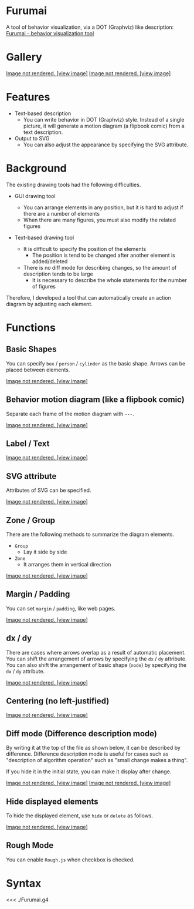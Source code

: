 # Furumai

A tool of behavior visualization, via a DOT (Graphviz) like description:
<a href="https://araiichiro.github.io/furumai/">Furumai - behavior visualization tool</a>

# Gallery

<ClientOnly>
<DocSnippet
  filename="B-tree like"
  url="v1/N4IgbgpgTgzglgewHYgFwEYA0IDGCAmEauyAZnAOYC8A5ALYERX5ymmYCGANpUlThCQAXaDQDcAHSRg48AEZweQgJ60AFnHyEk4qUkYBtcly60AxADYADAFEAYgBEAQjUwACGEKgIA1kxpmAIIAzE4ArI6ubiIAHkIAdJ7efuYWdgAcAJyBAExRsQnGpgFpWbk0ALqSSBD4FBAGSb7+ZgDCwa0R6ZXVUhTeAK4ADm5cHMrQ6G7AUm5ucujVc3I51QC+vUj9CMOj49A507NuHIvHHKvnwUsnACzrmwC0z1ILBkK0QmpQEDBqCFx8DAqAZ0FYKlExnIIMVvAghD0pKd3rQwCD0phMhCqkjgiiaGiDFjEUgOLd8YSwdjNgs3I8AHwnM5IWkMu7VU50xlkgz4VQ0HLdHGk4Jcu5SKTPR5SQhcCAiJlisk09D4r4-P4AoEgzKYKmQjjQ2EIeEklZq76-f6AnV68Ek5EfAno6kS0lTNkcPF82iCs0e7nXV6HT1Blkh7m3EDYDhIOB0DhCRAoVCgDg4JOQNBeAYQNbYQYUNTZqC5tZAA"
  viewCode="false"></DocSnippet>
</ClientOnly>
<a v-if="false" href="https://araiichiro.github.io/furumai/docs">Image not rendered. [view image]</a>

<ClientOnly>
<DocSnippet
  filename="Key Value Store"
  url="v1/N4IgbgpgTgzglgewHYgFwEYA0IDGCAmEauyAZnAOYC8A5AIYA2lSVOESALtDQNwA6SARSgIArgAcABDibsOMScAGTpdANoM6AIwgNaMuHMl0aAXX5IVOLRu279szpK1mLVnLZ16aBozhqYkjAAFnTiELThsMiuAgC+FkIiEkHQkFCKypJI6ppetAByBBCSAIIBQaHh+gCeTEiEULGW2TZ59jRFhJIAQhUhYRE+dXAN3OZZSB7t3l0lAML9VUM4I2NNEy3BwZ4dABKjXPiSe3QNCKSkS4O0WggAHs0JAgLWkgC0AHytahy0AO5QOBcQIAMVKAEkADIAUQAIgBCJH9DgiADWEHe+DoAygUDoNVoAA5JAAWZogbBnOAAWzoHEQKFQoDoOAZkDQqNEEDi2GSFGCnKg3LiQA"
  viewCode="false"></DocSnippet>
</ClientOnly>
<a v-if="false" href="https://araiichiro.github.io/furumai/docs">Image not rendered. [view image]</a>

# Features

- Text-based description
    - You can write behavior in DOT (Graphviz) style. Instead of a single picture, it will generate a motion diagram (a flipbook comic) from a text description.
- Output to SVG
    - You can also adjust the appearance by specifying the SVG attribute.

# Background

The existing drawing tools had the following difficulties.

- GUI drawing tool
    - You can arrange elements in any position, but it is hard to adjust if there are a number of elements
    - When there are many figures, you must also modify the related figures

- Text-based drawing tool
    - It is difficult to specify the position of the elements
        - The position is tend to be changed after another element is added/deleted
    - There is no diff mode for describing changes, so the amount of description tends to be large
        - It is necessary to describe the whole statements for the number of figures

Therefore, I developed a tool that can automatically create an action diagram by adjusting each element.

# Functions

## Basic Shapes

You can specify `box` / `person` / `cylinder` as the basic shape.
Arrows can be placed between elements.

<ClientOnly>
<DocSnippet
  filename="Basic Shapes"
  url="v1/N4IgbgpgTgzglgewHYgFwEYA0IDGCAmEaIADgIb75xIDmAvAOQBMADAwNwA6S3ZOALgijoA2jAAWZEhEbTYyBgF0uSJAQiiJUmQwBGCAB5KVMQVDI0NYydMY4AngBtqhKMe68BQ9AAIAtAB8PmqE6CohGv5BpkIWGiog2GRIcAC2ZPyIKKigfJmQaPxQAK4QAL5lQA"
  viewCode="true"></DocSnippet>
</ClientOnly>
<a v-if="false" href="https://araiichiro.github.io/furumai/docs">Image not rendered. [view image]</a>

## Behavior motion diagram (like a flipbook comic)

Separate each frame of the motion diagram with `---`.

<ClientOnly>
<DocSnippet
  filename="./gallery/docs/simple-animation.furumai"
  url="v1/N4IgbgpgTgzglgewHYgFwEYA0IDGCAmEaIAhgNwA6SARpUjnQLTNUkAEjAfG7Vc41WoduDKiGwkkcALYkALohSpQJHAsho5UAK4QAvnqA"
  viewCode="true"></DocSnippet>
</ClientOnly>
<a v-if="false" href="https://araiichiro.github.io/furumai/docs">Image not rendered. [view image]</a>

## Label / Text

<ClientOnly>
<DocSnippet
  filename="./gallery/docs/label-text.furumai"
  url="v1/N4IgbgpgTgzglgewHYgFwEYA0IDGCAmEaISBE6A2jABYCGADhALwDkARggB4uYAEALqzxJ+EEb2rQILALoBuADpJaOfgiiUaDZi0axkPXgBtabCEdYAVanBi9bvAIL4AtnCRPZipDDVRaAObkVHSMQgCeRu6EUIYmZhYs1g4OANIAagDKhoIsFADWEOHoqLxgtEYAruQyXkog2LRIcC60-IgoqKAq7ZBo-FDVAL5DQA"
  viewCode="true"></DocSnippet>
</ClientOnly>
<a v-if="false" href="https://araiichiro.github.io/furumai/docs">Image not rendered. [view image]</a>

## SVG attribute

Attributes of SVG can be specified.

<ClientOnly>
<DocSnippet
  filename="./gallery/docs/svg-attributes.furumai"
  url="v1/N4IgbgpgTgzglgewHYgFwEYA0IDGCAmEaISBEA2gLYCGUA5nEgLwDkA7AAwAEATBywF0A3AB0kYpOnJiuXGABcoCANYRWAYg4BOAGYtMMuYpUQAtABtGEHNQAOTESCUBXJPkeGdcc+Y0AOACMcFk9keVN4AC81RzYeDyRZeQgAD3kAOgUlVQ0dADZqFlFErmS09K8fBxB1fOoE4TEJHmKJdC5TAD4uJB5pEqyTUwB3OHx5AAtWdH4DAeNVCysbexYXN31DQcX8ahgJ2ihqAE9q9DzeABYE2QRbahw4eVPHDnSAVgbikGxqJDgaPJEChUKAHkDIGhFM4IABfWFAA"
  viewCode="true"></DocSnippet>
</ClientOnly>
<a v-if="false" href="https://araiichiro.github.io/furumai/docs">Image not rendered. [view image]</a>

## Zone / Group

There are the following methods to summarize the diagram elements.

- `Group`
	- Lay it side by side
- `Zone`
	- It arranges them in vertical direction

<ClientOnly>
<DocSnippet
  filename="./gallery/docs/group-zone.furumai"
  url="v1/N4IgbgpgTgzglgewHYgFwEYA0IDGCAmEaIA5lAgK4AOABDujcADpI01IEQDaAtgIZQScJAF4mIAOwAGcQF0A3CzY9uMABZ8qEEQHItsZDoVKaAI3IB3GNHSLWNAC4IEAG1ssAvnbKVa1qGBwOBAMzPYAXsgQNHzhoSZsVOQAHgCe7vZspnw4ANYQSPjoJl4mkUjRsQBMjAk0SQhpVXZsWTn5hVUldqVILCo0ALQAfGaW-hlOrgwjYwhWNnYs5vMTQ6MNaRkrC1AzGympzSyb6etm7QVFdqc1s9l5V8co2HxIcPwOiCiooDlfkDQDigFAgHg8QA"
  viewCode="true"></DocSnippet>
</ClientOnly>
<a v-if="false" href="https://araiichiro.github.io/furumai/docs">Image not rendered. [view image]</a>

## Margin / Padding

You can set `margin` / `padding`, like web pages.

<ClientOnly>
<DocSnippet
  filename="./gallery/docs/margin-padding.furumai"
  url="v1/N4IgbgpgTgzglgewHYgFwEYA0IDGCAmEaIS6A2gLYCGUA5nEgLwDkATAAwAE637XAzH2YBdANwAdJElaUa9Jsx5Ku6diIlJJtKAgCuAB060ewSZ04AvZBEsmz5ztToNGq9hoed9VfPga1XPg8HJAIIWWcmNzF7cyp0UU4AIwT7AF9gqyQbC1ZOUyRPJ3lXYPNvX39S2M4qRKTgjPssnP58muKXVMKHCr8kAO7PKn5GjTTJEGwqJDhqABdEFFRQKhxFyDR5qF0INLSgA"
  viewCode="true"></DocSnippet>
</ClientOnly>
<a v-if="false" href="https://araiichiro.github.io/furumai/docs">Image not rendered. [view image]</a>

## dx / dy

There are cases where arrows overlap as a result of automatic placement.
You can shift the arrangement of arrows by specifying the `dx` / `dy` attribute.
You can also shift the arrangement of basic shape (`node`) by specifying the `dx` / `dy` attribute.

<ClientOnly>
<DocSnippet
  filename="./gallery/docs/dx-dy.furumai"
  url="v1/N4IgbgpgTgzglgewHYgFwEYA0IDGCAmEaIAhgNwA6SARpUjnVQOZQICuADgARMBMXwKly746wiGK4AzOgF9GSElwC0APi44A2vgAeAXgDMABgC6daivUMq+S9LoQ7U7QE9DpuiGwkkcALYkAC6IKKigJDjBkGiBUGwQsrJAA"
  viewCode="true"></DocSnippet>
</ClientOnly>
<a v-if="false" href="https://araiichiro.github.io/furumai/docs">Image not rendered. [view image]</a>

## Centering (no left-justified)

<ClientOnly>
<DocSnippet
  filename="./gallery/docs/align-center.furumai"
  url="v1/N4IgbgpgTgzglgewHYgFwEYA0IDGCAmEauyAZnAOYC8A5AIYA2lSVOESALtDQNwA6SARSgIArgAcABBXSTgAyZIC2-JIqSrFCVQF9VQkROkAGOQskAvZBEun5axZLqbHAIxd7zVpDYuz7jpI4Lor4HrqqINh0SHBKdByIKKigdDiJkGgcUKIQOjpAA"
  viewCode="true"></DocSnippet>
</ClientOnly>
<a v-if="false" href="https://araiichiro.github.io/furumai/docs">Image not rendered. [view image]</a>

## Diff mode (Difference description mode)

By writing it at the top of the file as shown below, it can be described by difference.
Difference description mode is useful for cases such as "description of algorithm operation" such as "small change makes a thing".

If you hide it in the initial state, you can make it display after change.

<ClientOnly>
<DocSnippet
  filename="./gallery/docs/diff-mode.furumai"
  url="v1/N4IgbgpgTgzglgewHYgFwEYA0IDGCAmEauyAZnAOYC8A5ALYERX5ymk0DcAOkjwIbckAIwDaYOPCFwANnAAuATyoALOPkJIAuoJxiJcKbMUq1G7TwC0V-gAILAPhtDBVizyF3HOQSGx8kcHR8cogoqKB8OCGQaHJQAK4QAL5JQA"
  viewCode="true"></DocSnippet>
</ClientOnly>
<a v-if="false" href="https://araiichiro.github.io/furumai/docs">Image not rendered. [view image]</a>
<ClientOnly>
<DocSnippet
  filename="./gallery/docs/array-list.furumai"
  url="v1/N4IgbgpgTgzglgewHYgFwEYA0IDGCAmEauyAZnAOYC8A5ALYERX5ymk0DcAOkj2HPABGcADZwALgE8qACzj5CSbryQUoCAK4AHAAQBDKFD2SdwHjp1JGAbToGKcJFQAMmHVr0LH1dK50B3eXEZKgAOPxkIShlxMIBWNxE9QQgRWhoAXWULHHRsnRwAJnycAGYSgBYSuJKANmsklLSaADo2mjcYcXUAayYaKyQITJKAdhLQ5QBfZQBaeZ5c61iaPXRC0pHFwuXaQXWKraQy3ZpcwrijnArT-HXao-nZxbjTiHXRq9rlHHHFyZ4IGweiQcDs4kQKFQoD0OAhkDQ3Q0ECmUyAA"
  viewCode="true"></DocSnippet>
</ClientOnly>
<a v-if="false" href="https://araiichiro.github.io/furumai/docs">Image not rendered. [view image]</a>

## Hide displayed elements

To hide the displayed element, use `hide` or `delete` as follows.

<ClientOnly>
<DocSnippet
  filename="./gallery/docs/delete.furumai"
  url="v1/N4IgbgpgTgzglgewHYgFwEYA0IDGCAmEaIAhgNwA6SARpUiQAQC0AfA9VVU91YQDYQALhAaNW7Tkm5NeEAcIkpsJJHAC2JQYhSpQJHFshpBUAK4QAvhaA"
  viewCode="true"></DocSnippet>
</ClientOnly>
<a v-if="false" href="https://araiichiro.github.io/furumai/docs">Image not rendered. [view image]</a>

## Rough Mode

You can enable `Rough.js` when checkbox is checked.

# Syntax

<<< ./Furumai.g4

<Footer></Footer>
